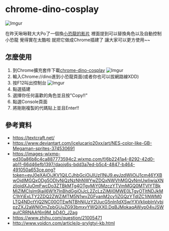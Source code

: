 # chrome-dino-cosplay
![Imgur](https://i.imgur.com/N9n9WOW.gif)

在昨天啾啾鞋大大Po了一個換[小恐龍的影片](https://www.youtube.com/watch?v=besQJCZ20j4)
裡面提到可以替換角色以及自動控制小恐龍 覺得實在太酷啦 就把它做成Chrome插建了 讓大家可以更方使用~~

## 怎麼使用
1. 到Chrome擴充套件下載[chrome-dino-cosplay](https://chrome.google.com/webstore/detail/ghmdcodhffmkgjclaimakmogaacfekch)
![Imgur](https://i.imgur.com/1PyWZZp.png)
2. 輸入Chrome://dino進到小恐龍頁面(或者你也可以拔網路線XDD)
3. 按F12叫出控制台
![Imgur](https://i.imgur.com/q4v9Y0E.png)
4. 點選插建
5. 選擇你任何喜歡的角色並且按"Copy!!"
6. 點選Console頁面
7. 將剛剛複製的代碼貼上並且Enter!!

## 參考資料
* https://textcraft.net/
* https://www.deviantart.com/icelucario20xx/art/NES-color-like-GB-Megaman-sprites-374530691
* https://images-wixmp-ed30a86b8c4ca887773594c2.wixmp.com/f/6b2241a4-8292-42d0-ab11-66d46efb1397/daojs6s-bdd3a7ed-b5c4-4847-b464-491050a653ce.png?token=eyJ0eXAiOiJKV1QiLCJhbGciOiJIUzI1NiJ9.eyJzdWIiOiJ1cm46YXBwOjdlMGQxODg5ODIyNjQzNzNhNWYwZDQxNWVhMGQyNmUwIiwiaXNzIjoidXJuOmFwcDo3ZTBkMTg4OTgyMjY0MzczYTVmMGQ0MTVlYTBkMjZlMCIsIm9iaiI6W1t7InBhdGgiOiJcL2ZcLzZiMjI0MWE0LTgyOTItNDJkMC1hYjExLTY2ZDQ2ZWZiMTM5N1wvZGFvanM2cy1iZGQzYTdlZC1iNWM0LTQ4NDctYjQ2NC00OTEwNTBhNjUzY2UucG5nIn1dXSwiYXVkIjpbInVybjpzZXJ2aWNlOmZpbGUuZG93bmxvYWQiXX0.DqBJMokaqAWyp04vJSWauICRRNAAf6n9M_bD4O_J2ag
* https://www.zhihu.com/question/21005471
* http://www.voidcn.com/article/p-srylgtyi-kb.html